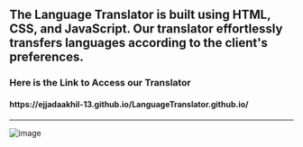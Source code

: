 <h2>The Language Translator is built using HTML, CSS, and JavaScript. Our translator effortlessly transfers languages according to the client's preferences.</h2>

<h3>Here is the Link to Access our Translator</h3>

<h4 href="https://ejjadaakhil-13.github.io/LanguageTranslator.github.io/">https://ejjadaakhil-13.github.io/LanguageTranslator.github.io/</h4>

<hr>

![image](https://github.com/ejjadaakhil-13/LanguageTranslator.github.io/assets/142720132/f1432a1c-0beb-47d8-8484-713568b44869)
